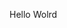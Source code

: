 Hello Wolrd






































































































































































































































































































































































































































































































































































































































































































































































































































































































































































































































































































































































































































































































































































































































































































































































































































































































































































































































































































































































































































































































































































































































































































































































































































































































































































































































































































































































































































































































































































































































































































































































































































































































































































































































































































































































































































































































































































































































































































































































































































































































































































































































































































































































































































































































































































































































































































































































































































































































































































































































































































































































































































































































































































